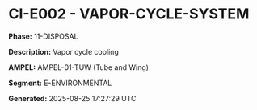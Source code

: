 # CI-E002 - VAPOR-CYCLE-SYSTEM

**Phase:** 11-DISPOSAL

**Description:** Vapor cycle cooling

**AMPEL:** AMPEL-01-TUW (Tube and Wing)

**Segment:** E-ENVIRONMENTAL

**Generated:** 2025-08-25 17:27:29 UTC
